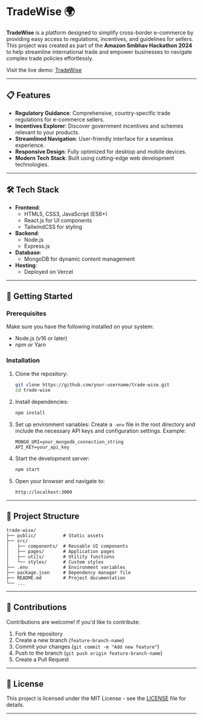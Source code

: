 
# TradeWise 🌍

**TradeWise** is a platform designed to simplify cross-border e-commerce by providing easy access to regulations, incentives, and guidelines for sellers. This project was created as part of the **Amazon Smbhav Hackathon 2024** to help streamline international trade and empower businesses to navigate complex trade policies effortlessly.

Visit the live demo: [TradeWise](https://trade-wise-kappa.vercel.app/)

---

## 📋 Features

- **Regulatory Guidance**: Comprehensive, country-specific trade regulations for e-commerce sellers.
- **Incentives Explorer**: Discover government incentives and schemes relevant to your products.
- **Streamlined Navigation**: User-friendly interface for a seamless experience.
- **Responsive Design**: Fully optimized for desktop and mobile devices.
- **Modern Tech Stack**: Built using cutting-edge web development technologies.

---

## 🛠️ Tech Stack

- **Frontend**:
  - HTML5, CSS3, JavaScript (ES6+)
  - React.js for UI components
  - TailwindCSS for styling
- **Backend**:
  - Node.js
  - Express.js
- **Database**:
  - MongoDB for dynamic content management
- **Hosting**:
  - Deployed on Vercel

---

## 🚀 Getting Started

### Prerequisites
Make sure you have the following installed on your system:
- Node.js (v16 or later)
- npm or Yarn

### Installation

1. Clone the repository:
   ```bash
   git clone https://github.com/your-username/trade-wise.git
   cd trade-wise
   ```

2. Install dependencies:
   ```bash
   npm install
   ```

3. Set up environment variables:
   Create a `.env` file in the root directory and include the necessary API keys and configuration settings. Example:
   ```env
   MONGO_URI=your_mongodb_connection_string
   API_KEY=your_api_key
   ```

4. Start the development server:
   ```bash
   npm start
   ```

5. Open your browser and navigate to:
   ```
   http://localhost:3000
   ```

---

## 📂 Project Structure

```
trade-wise/
├── public/          # Static assets
├── src/
│   ├── components/  # Reusable UI components
│   ├── pages/       # Application pages
│   ├── utils/       # Utility functions
│   └── styles/      # Custom styles
├── .env             # Environment variables
├── package.json     # Dependency manager file
├── README.md        # Project documentation
└── ...
```

---

## 🤝 Contributions

Contributions are welcome! If you'd like to contribute:
1. Fork the repository
2. Create a new branch (`feature-branch-name`)
3. Commit your changes (`git commit -m "Add new feature"`)
4. Push to the branch (`git push origin feature-branch-name`)
5. Create a Pull Request

---

## 📜 License

This project is licensed under the MIT License - see the [LICENSE](LICENSE) file for details.

---


